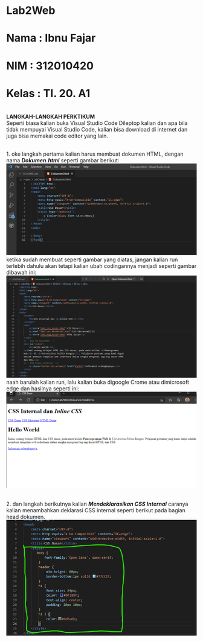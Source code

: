 # Lab2Web

# Nama  : Ibnu Fajar
# NIM   : 312010420
# Kelas : TI. 20. A1

<br>**LANGKAH-LANGKAH PERKTIKUM**
<br> Seperti biasa kalian buka Visual Studio Code Dileptop kalian dan apa bila tidak mempuyai Visual Studio Code, kalian bisa download di internet dan juga bisa memakai code editor yang lain.

<br>1. oke langkah pertama kalian harus membuat dokumen HTML, dengan nama ***Dokumen.html*** seperti gambar berikut:
<br>![P](gambar/foto1.png)
<br>ketika sudah membuat seperti gambar yang diatas, jangan kalian run terlebih dahulu akan tetapi kalian ubah codingannya menjadi seperti gambar dibawah ini:
<br>![p](gambar/foto2.png)
<br>naah barulah kalian run, lalu kalian buka digoogle Crome atau dimicrosoft edge dan hasilnya seperti ini:
<br>![p](gambar/foto3.png)

<br>2. dan langkah berikutnya kalian ***Mendeklarasikan CSS Internal*** caranya kalian menambahkan deklarasi CSS internal seperti berikut pada bagian head dokumen.
![p](gambar/foto4.png)